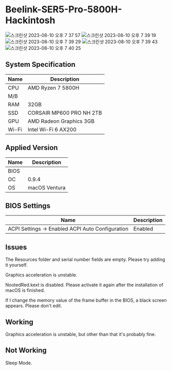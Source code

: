 # Beelink-SER5-Pro-5800H-Hackintosh
![스크린샷 2023-08-10 오후 7 37 57](https://github.com/yopoplay/Beelink-SER5-Pro-5800H-Hackintosh/assets/105102345/08835b25-6f25-4bf3-a23d-4ea10368d67c)
![스크린샷 2023-08-10 오후 7 39 19](https://github.com/yopoplay/Beelink-SER5-Pro-5800H-Hackintosh/assets/105102345/a2a7c20c-2722-4fcd-98bd-e983c7395100)
![스크린샷 2023-08-10 오후 7 39 29](https://github.com/yopoplay/Beelink-SER5-Pro-5800H-Hackintosh/assets/105102345/804e7d4d-bdb1-4440-b205-4636396d4a53)
![스크린샷 2023-08-10 오후 7 39 43](https://github.com/yopoplay/Beelink-SER5-Pro-5800H-Hackintosh/assets/105102345/7f27b72a-d4a0-4a4f-ac85-16521f409c46)
![스크린샷 2023-08-10 오후 7 40 25](https://github.com/yopoplay/Beelink-SER5-Pro-5800H-Hackintosh/assets/105102345/ea8ab070-5b63-42fa-a313-60de90ac7e5e)

## System Specification
| Name | Description |
| - | - |
| CPU | AMD Ryzen 7 5800H |
| M/B |  |
| RAM | 32GB |
| SSD | CORSAIR MP600 PRO NH 2TB |
| GPU | AMD Radeon Graphics 3GB |
| Wi-Fi | Intel Wi-Fi 6 AX200 |

## Applied Version
| Name | Description |
| - | - |
| BIOS |  |
| OC | 0.9.4 |
| OS | macOS Ventura |

## BIOS Settings
| Name | Description |
| - | - |
| ACPI Settings -> Enabled ACPI Auto Configuration | Enabled |

## Issues
The Resources folder and serial number fields are empty. Please try adding it yourself.

Graphics acceleration is unstable.

NootedRed.kext is disabled. Please activate it again after the installation of macOS is finished.

If I change the memory value of the frame buffer in the BIOS, a black screen appears. Please don't edit.

## Working
Graphics acceleration is unstable, but other than that it's probably fine.

## Not Working
Sleep Mode.
